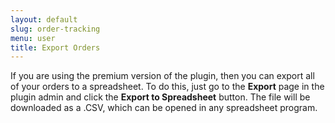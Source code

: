 ```yaml
---
layout: default
slug: order-tracking
menu: user
title: Export Orders
---
```

If you are using the premium version of the plugin, then you can export all of your orders to a spreadsheet. To do this, just go to the **Export** page in the plugin admin and click the **Export to Spreadsheet** button. The file will be downloaded as a .CSV, which can be opened in any spreadsheet program.